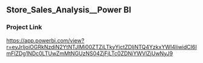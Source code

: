 ## Store_Sales_Analysis__Power BI
### Project Link
https://app.powerbi.com/view?r=eyJrIjoiOGRkNzdiN2YtNTJlMi00ZTZiLTkyYjctZDljNTQ4YzkxYWI4IiwidCI6ImFlZDg1NDc0LTUwZmMtNGUzNS04ZjFjLTc0ZDNiYWVlZjUwNyJ9

